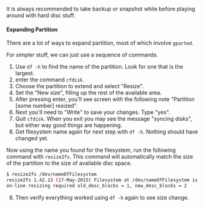 It is always recommended to take backup or snapshot while before playing around with hard disc stuff.

#### Expanding Partition

There are a lot of ways to expand partition, most of which involve `gparted`.

For simpler stuff, we can just use a sequence of commands.

1. Use `df -h` to find the name of the partition. Look for one that is the largest.
2. enter the command `cfdisk`.
3. Choose the partition to extend and select "Resize".
4. Set the "New size", filling up the rest of the available area.
5. After pressing enter, you'll see screen with the following note "Partition [some number] resized".
6. Next you'll need to "Write" to save your changes. Type "yes".
7. Quit `cfdisk`. When you exit you may see the message "syncing disks", but either way good things are happening.
8. Get filesystem name again for next step with `df -h`. Nothing should have changed yet.

Now using the name you found for the filesystem, run the following command with `resize2fs`. This command will automatically match the size of the partition to the size of available disc space.

```bash
$ resize2fs /dev/nameOfFilesystem 
resize2fs 1.42.13 (17-May-2015) Filesystem at /dev/nameOfFilesystem is mounted on /; 
on-line resizing required old_desc_blocks = 1, new_desc_blocks = 2 
```
8. Then verify everything worked using `df -h` again to see size change.

